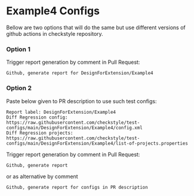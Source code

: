 # Example4 Configs

Bellow are two options that will do the same but use different versions
of github actions in checkstyle repository.


### Option 1
Trigger report generation by comment in Pull Request:
```
Github, generate report for DesignForExtension/Example4
```

### Option 2

Paste below given to PR description to use such test configs:
```
Report label: DesignForExtension/Example4
Diff Regression config: https://raw.githubusercontent.com/checkstyle/test-configs/main/DesignForExtension/Example4/config.xml
Diff Regression projects: https://raw.githubusercontent.com/checkstyle/test-configs/main/DesignForExtension/Example4/list-of-projects.properties
```

Trigger report generation by comment in Pull Request:
```
Github, generate report
```
or as alternative by comment
```
Github, generate report for configs in PR description
```
